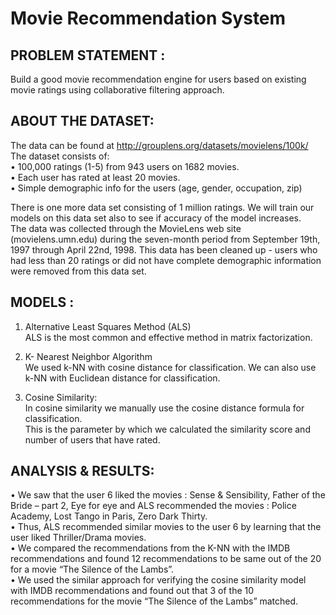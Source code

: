 # Movie Recommendation System  


## PROBLEM STATEMENT :   
Build a good movie recommendation engine for users based on existing movie ratings using collaborative filtering approach.  

## ABOUT THE DATASET:  
        
The data can be found at  http://grouplens.org/datasets/movielens/100k/  
The dataset consists of:   
•	100,000 ratings (1-5) from 943 users on 1682 movies.   
•	Each user has rated at least 20 movies.  
•	Simple demographic info for the users (age, gender, occupation, zip)  

There is one more data set consisting of 1 million ratings. We will train our models on this data set also to see if accuracy of the model increases.     
The data was collected through the MovieLens web site (movielens.umn.edu) during the seven-month period from September 19th, 1997 through April 22nd, 1998. This data has been cleaned up - users who had less than 20 ratings or did not have complete demographic information were removed from this data set.  


## MODELS : 

1.	Alternative Least Squares Method (ALS)   
ALS is the most common and effective method in matrix factorization.   

2.	K- Nearest Neighbor Algorithm   
We used k-NN with cosine distance for classification. We can also use k-NN with Euclidean distance for classification.   

3.	Cosine Similarity:  
In cosine similarity we manually use the cosine distance formula for classification.     
This is the parameter by which we calculated the similarity score and number of users that have rated.  

## ANALYSIS & RESULTS: 
•	We saw that the user 6 liked the movies : Sense & Sensibility, Father of the Bride – part 2, Eye for eye and ALS recommended the movies : Police Academy, Lost Tango in Paris, Zero Dark Thirty.   
•	Thus, ALS recommended similar movies to the user 6 by learning that the user liked Thriller/Drama movies.   
•	We compared the recommendations from the K-NN with the IMDB recommendations and found 12 recommendations to be same out of the 20 for a movie “The Silence of the Lambs”.  
•	We used the similar approach for verifying the cosine similarity model with IMDB recommendations and found out that 3 of the 10 recommendations for the movie “The Silence of the Lambs” matched.  


